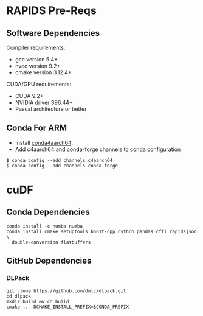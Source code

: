 # RAPIDS Pre-Reqs
## Software Dependencies
Compiler requirements:

* gcc version 5.4+
* nvcc version 9.2+
* cmake version 3.12.4+

CUDA/GPU requirements:

* CUDA 9.2+
* NVIDIA driver 396.44+
* Pascal architecture or better

## Conda For ARM
* Install [conda4aarch64](https://github.com/jjhelmus/conda4aarch64/releases).
* Add c4aarch64 and conda-forge channels to conda configuration
```
$ conda config --add channels c4aarch64
$ conda config --add channels conda-forge
```

# cuDF
## Conda Dependencies
```
conda install -c numba numba
conda install cmake_setuptools boost-cpp cython pandas cffi rapidsjson \
  double-conversion flatbuffers
```
## GitHub Dependencies
### DLPack
```
git clone https://github.com/dmlc/dlpack.git
cd dlpack
mkdir build && cd build
cmake .. -DCMAKE_INSTALL_PREFIX=$CONDA_PREFIX
```
